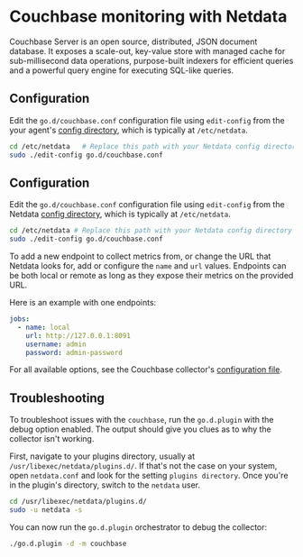 <!--
title: "Couchbase monitoring with Netdata"
custom_edit_url: https://github.com/netdata/go.d.plugin/edit/master/modules/couchbase/README.md
sidebar_label: "couchbase"
-->

# Couchbase monitoring with Netdata

Couchbase Server is an open source, distributed, JSON document database. It exposes a scale-out, key-value store with managed cache for sub-millisecond data operations, purpose-built indexers for efficient queries and a powerful query engine for executing SQL-like queries.

## Configuration

Edit the `go.d/couchbase.conf` configuration file using `edit-config` from the your agent's [config
directory](https://learn.netdata.cloud/docs/configure/nodes), which is typically at `/etc/netdata`.

```bash
cd /etc/netdata   # Replace this path with your Netdata config directory, if different
sudo ./edit-config go.d/couchbase.conf
```

## Configuration

Edit the `go.d/couchbase.conf` configuration file using `edit-config` from the
Netdata [config directory](https://learn.netdata.cloud/docs/configure/nodes), which is typically at `/etc/netdata`.

```bash
cd /etc/netdata # Replace this path with your Netdata config directory
sudo ./edit-config go.d/couchbase.conf
```

To add a new endpoint to collect metrics from, or change the URL that Netdata looks for, add or configure the `name` and
`url` values. Endpoints can be both local or remote as long as they expose their metrics on the provided URL.

Here is an example with one endpoints:

```yaml
jobs:
  - name: local
    url: http://127.0.0.1:8091
    username: admin
    password: admin-password

```

For all available options, see the Couchbase
collector's [configuration file](https://github.com/netdata/go.d.plugin/blob/master/config/go.d/couchbase.conf).



## Troubleshooting

To troubleshoot issues with the `couchbase`, run the `go.d.plugin` with the debug option enabled.
The output should give you clues as to why the collector isn't working.

First, navigate to your plugins directory, usually at `/usr/libexec/netdata/plugins.d/`. If that's not the case on your
system, open `netdata.conf` and look for the setting `plugins directory`. Once you're in the plugin's directory, switch
to the `netdata` user.

```bash
cd /usr/libexec/netdata/plugins.d/
sudo -u netdata -s
```

You can now run the `go.d.plugin` orchestrator to debug the collector:

```bash
./go.d.plugin -d -m couchbase
```
